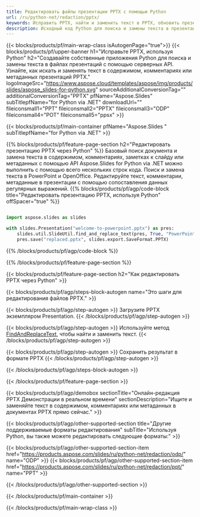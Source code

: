 ```yaml
---
title: Редактировать файлы презентации PPTX с помощью Python
url: /ru/python-net/redaction/pptx/
keywords: Исправить PPTX, найти и заменить текст в PPTX, обновить презентацию PPTX
description: Исходный код Python для поиска и замены текста в презентации PPTX.
---
```


{{< blocks/products/pf/main-wrap-class isAutogenPage="true">}}
{{< blocks/products/pf/upper-banner h1="Исправьте PPTX, используя Python" h2="Создавайте собственные приложения Python для поиска и замены текста в файлах презентаций с помощью серверных API. Узнайте, как искать и заменять текст в содержимом, комментариях или метаданных презентаций PPTX." logoImageSrc="https://www.aspose.cloud/templates/aspose/img/products/slides/aspose_slides-for-python.svg" sourceAdditionalConversionTag="" additionalConversionTag="PPTX" pfName="Aspose.Slides" subTitlepfName="for Python via .NET" downloadUrl="" fileiconsmall1="PPT" fileiconsmall2="PPTX" fileiconsmall3="ODP" fileiconsmall4="POT" fileiconsmall5="ppsx" >}}

{{< blocks/products/pf/main-container pfName="Aspose.Slides " subTitlepfName="for Python via .NET" >}}

{{% blocks/products/pf/feature-page-section  h2="Редактировать презентацию PPTX через Python" %}}
Базовый поиск документа и замена текста в содержимом, комментариях, заметках к слайду или метаданных с помощью API Aspose.Slides for Python via .NET можно выполнить с помощью всего нескольких строк кода. Поиск и замена текста в PowerPoint и OpenOffice. Редактируйте текст, комментарии, метаданные в презентации с помощью сопоставления данных регулярных выражений.
{{% blocks/products/pf/agp/code-block title="Редактировать презентацию PPTX, используя Python" offSpacer="true" %}}

```py

import aspose.slides as slides

with slides.Presentation("welcome-to-powerpoint.pptx") as pres:
    slides.util.SlideUtil.find_and_replace_text(pres, True, "PowerPoint", "Aspose.Slides", None)
    pres.save("replaced.pptx", slides.export.SaveFormat.PPTX)
```

{{% /blocks/products/pf/agp/code-block %}}

{{% /blocks/products/pf/feature-page-section %}}

{{< blocks/products/pf/feature-page-section  h2="Как редактировать PPTX через Python" >}}

{{< blocks/products/pf/agp/steps-block-autogen name="Это шаги для редактирования файлов PPTX." >}}

{{< blocks/products/pf/agp/step-autogen >}}
Загрузите PPTX экземпляром Presentation.
{{< /blocks/products/pf/agp/step-autogen >}}

{{< blocks/products/pf/agp/step-autogen >}}
Используйте метод [FindAndReplaceText](https://reference.aspose.com/slides/python-net/aspose.slides.util/slideutil/), чтобы найти и заменить текст.
{{< /blocks/products/pf/agp/step-autogen >}}

{{< blocks/products/pf/agp/step-autogen >}}
Сохранить результат в формате PPTX
{{< /blocks/products/pf/agp/step-autogen >}}

{{< /blocks/products/pf/agp/steps-block-autogen >}}

{{< /blocks/products/pf/feature-page-section >}}

{{< blocks/products/pf/agp/demobox sectionTitle="Онлайн-редакция PPTX Демонстрации в реальном времени" sectionDescription="Ищите и заменяйте текст в содержимом, комментариях или метаданных в документах PPTX прямо сейчас." >}}

{{< blocks/products/pf/agp/other-supported-section title="Другие поддерживаемые форматы редактирования" subTitle="Используя Python, вы также можете редактировать следующие форматы:" >}}

{{< blocks/products/pf/agp/other-supported-section-item href="https://products.aspose.com/slides/ru/python-net/redaction/odp/" name="ODP" >}}
{{< blocks/products/pf/agp/other-supported-section-item href="https://products.aspose.com/slides/ru/python-net/redaction/ppt/" name="PPT" >}}


{{< /blocks/products/pf/agp/other-supported-section >}}

{{< /blocks/products/pf/main-container >}}
    
{{< /blocks/products/pf/main-wrap-class >}}